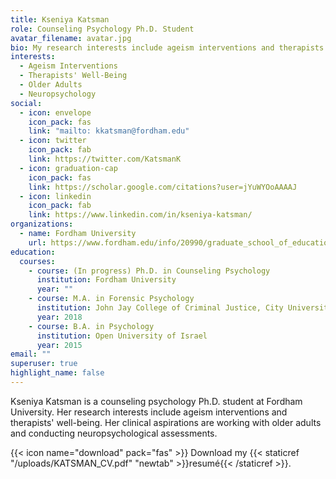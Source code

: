 ```yaml
---
title: Kseniya Katsman
role: Counseling Psychology Ph.D. Student
avatar_filename: avatar.jpg
bio: My research interests include ageism interventions and therapists' well-being.
interests:
  - Ageism Interventions
  - Therapists' Well-Being
  - Older Adults
  - Neuropsychology
social:
  - icon: envelope
    icon_pack: fas
    link: "mailto: kkatsman@fordham.edu"
  - icon: twitter
    icon_pack: fab
    link: https://twitter.com/KatsmanK
  - icon: graduation-cap
    icon_pack: fas
    link: https://scholar.google.com/citations?user=jYuWYOoAAAAJ
  - icon: linkedin
    icon_pack: fab
    link: https://www.linkedin.com/in/kseniya-katsman/
organizations:
  - name: Fordham University
    url: https://www.fordham.edu/info/20990/graduate_school_of_education
education:
  courses:
    - course: (In progress) Ph.D. in Counseling Psychology
      institution: Fordham University
      year: ""
    - course: M.A. in Forensic Psychology
      institution: John Jay College of Criminal Justice, City University of New York
      year: 2018
    - course: B.A. in Psychology
      institution: Open University of Israel
      year: 2015
email: ""
superuser: true
highlight_name: false
---
```

Kseniya Katsman is a counseling psychology Ph.D. student at Fordham University. Her research interests include ageism interventions and therapists' well-being. Her clinical aspirations are working with older adults and conducting neuropsychological assessments. 

{{< icon name="download" pack="fas" >}} Download my {{< staticref "/uploads/KATSMAN_CV.pdf" "newtab" >}}resumé{{< /staticref >}}.